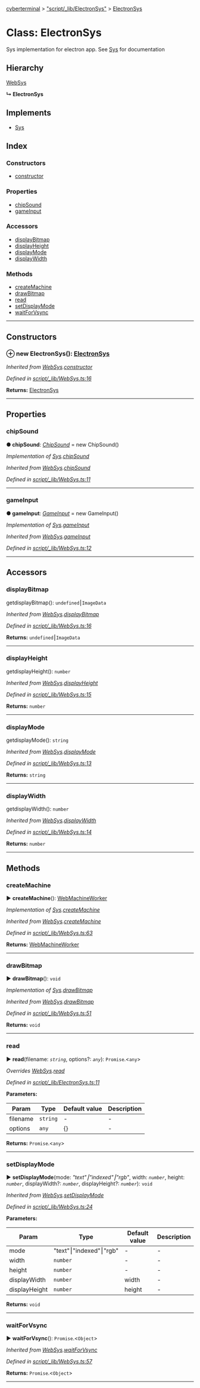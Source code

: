 [cyberterminal](../README.md) > ["script/_lib/ElectronSys"](../modules/_script__lib_electronsys_.md) > [ElectronSys](../classes/_script__lib_electronsys_.electronsys.md)



# Class: ElectronSys


Sys implementation for electron app. See [Sys](../interfaces/__lib_sys_.sys.md) for documentation

## Hierarchy


 [WebSys](_script__lib_websys_.websys.md)

**↳ ElectronSys**







## Implements

* [Sys](../interfaces/_script__lib_sys_.sys.md)

## Index

### Constructors

* [constructor](_script__lib_electronsys_.electronsys.md#constructor)


### Properties

* [chipSound](_script__lib_electronsys_.electronsys.md#chipsound)
* [gameInput](_script__lib_electronsys_.electronsys.md#gameinput)


### Accessors

* [displayBitmap](_script__lib_electronsys_.electronsys.md#displaybitmap)
* [displayHeight](_script__lib_electronsys_.electronsys.md#displayheight)
* [displayMode](_script__lib_electronsys_.electronsys.md#displaymode)
* [displayWidth](_script__lib_electronsys_.electronsys.md#displaywidth)


### Methods

* [createMachine](_script__lib_electronsys_.electronsys.md#createmachine)
* [drawBitmap](_script__lib_electronsys_.electronsys.md#drawbitmap)
* [read](_script__lib_electronsys_.electronsys.md#read)
* [setDisplayMode](_script__lib_electronsys_.electronsys.md#setdisplaymode)
* [waitForVsync](_script__lib_electronsys_.electronsys.md#waitforvsync)



---
## Constructors
<a id="constructor"></a>


### ⊕ **new ElectronSys**(): [ElectronSys](_script__lib_electronsys_.electronsys.md)


*Inherited from [WebSys](_script__lib_websys_.websys.md).[constructor](_script__lib_websys_.websys.md#constructor)*

*Defined in [script/_lib/WebSys.ts:16](https://github.com/FantasyInternet/cyberterminal/blob/HEAD/src/script/_lib/WebSys.ts#L16)*





**Returns:** [ElectronSys](_script__lib_electronsys_.electronsys.md)

---


## Properties
<a id="chipsound"></a>

###  chipSound

**●  chipSound**:  *[ChipSound](_script__lib_chipsound_.chipsound.md)*  =  new ChipSound()

*Implementation of [Sys](../interfaces/_script__lib_sys_.sys.md).[chipSound](../interfaces/_script__lib_sys_.sys.md#chipsound)*

*Inherited from [WebSys](_script__lib_websys_.websys.md).[chipSound](_script__lib_websys_.websys.md#chipsound)*

*Defined in [script/_lib/WebSys.ts:11](https://github.com/FantasyInternet/cyberterminal/blob/HEAD/src/script/_lib/WebSys.ts#L11)*





___

<a id="gameinput"></a>

###  gameInput

**●  gameInput**:  *[GameInput](_script__lib_gameinput_.gameinput.md)*  =  new GameInput()

*Implementation of [Sys](../interfaces/_script__lib_sys_.sys.md).[gameInput](../interfaces/_script__lib_sys_.sys.md#gameinput)*

*Inherited from [WebSys](_script__lib_websys_.websys.md).[gameInput](_script__lib_websys_.websys.md#gameinput)*

*Defined in [script/_lib/WebSys.ts:12](https://github.com/FantasyInternet/cyberterminal/blob/HEAD/src/script/_lib/WebSys.ts#L12)*





___


## Accessors
<a id="displaybitmap"></a>

###  displayBitmap


getdisplayBitmap(): `undefined`⎮`ImageData`

*Inherited from [WebSys](_script__lib_websys_.websys.md).[displayBitmap](_script__lib_websys_.websys.md#displaybitmap)*

*Defined in [script/_lib/WebSys.ts:16](https://github.com/FantasyInternet/cyberterminal/blob/HEAD/src/script/_lib/WebSys.ts#L16)*





**Returns:** `undefined`⎮`ImageData`



___

<a id="displayheight"></a>

###  displayHeight


getdisplayHeight(): `number`

*Inherited from [WebSys](_script__lib_websys_.websys.md).[displayHeight](_script__lib_websys_.websys.md#displayheight)*

*Defined in [script/_lib/WebSys.ts:15](https://github.com/FantasyInternet/cyberterminal/blob/HEAD/src/script/_lib/WebSys.ts#L15)*





**Returns:** `number`



___

<a id="displaymode"></a>

###  displayMode


getdisplayMode(): `string`

*Inherited from [WebSys](_script__lib_websys_.websys.md).[displayMode](_script__lib_websys_.websys.md#displaymode)*

*Defined in [script/_lib/WebSys.ts:13](https://github.com/FantasyInternet/cyberterminal/blob/HEAD/src/script/_lib/WebSys.ts#L13)*





**Returns:** `string`



___

<a id="displaywidth"></a>

###  displayWidth


getdisplayWidth(): `number`

*Inherited from [WebSys](_script__lib_websys_.websys.md).[displayWidth](_script__lib_websys_.websys.md#displaywidth)*

*Defined in [script/_lib/WebSys.ts:14](https://github.com/FantasyInternet/cyberterminal/blob/HEAD/src/script/_lib/WebSys.ts#L14)*





**Returns:** `number`



___


## Methods
<a id="createmachine"></a>

###  createMachine

► **createMachine**(): [WebMachineWorker](_script__lib_websys_.webmachineworker.md)



*Implementation of [Sys](../interfaces/_script__lib_sys_.sys.md).[createMachine](../interfaces/_script__lib_sys_.sys.md#createmachine)*

*Inherited from [WebSys](_script__lib_websys_.websys.md).[createMachine](_script__lib_websys_.websys.md#createmachine)*

*Defined in [script/_lib/WebSys.ts:63](https://github.com/FantasyInternet/cyberterminal/blob/HEAD/src/script/_lib/WebSys.ts#L63)*





**Returns:** [WebMachineWorker](_script__lib_websys_.webmachineworker.md)





___

<a id="drawbitmap"></a>

###  drawBitmap

► **drawBitmap**(): `void`



*Implementation of [Sys](../interfaces/_script__lib_sys_.sys.md).[drawBitmap](../interfaces/_script__lib_sys_.sys.md#drawbitmap)*

*Inherited from [WebSys](_script__lib_websys_.websys.md).[drawBitmap](_script__lib_websys_.websys.md#drawbitmap)*

*Defined in [script/_lib/WebSys.ts:51](https://github.com/FantasyInternet/cyberterminal/blob/HEAD/src/script/_lib/WebSys.ts#L51)*





**Returns:** `void`





___

<a id="read"></a>

###  read

► **read**(filename: *`string`*, options?: *`any`*): `Promise`.<`any`>



*Overrides [WebSys](_script__lib_websys_.websys.md).[read](_script__lib_websys_.websys.md#read)*

*Defined in [script/_lib/ElectronSys.ts:11](https://github.com/FantasyInternet/cyberterminal/blob/HEAD/src/script/_lib/ElectronSys.ts#L11)*



**Parameters:**

| Param | Type | Default value | Description |
| ------ | ------ | ------ | ------ |
| filename | `string`  | - |   - |
| options | `any`  |  {} |   - |





**Returns:** `Promise`.<`any`>





___

<a id="setdisplaymode"></a>

###  setDisplayMode

► **setDisplayMode**(mode: *"text"⎮"indexed"⎮"rgb"*, width: *`number`*, height: *`number`*, displayWidth?: *`number`*, displayHeight?: *`number`*): `void`



*Inherited from [WebSys](_script__lib_websys_.websys.md).[setDisplayMode](_script__lib_websys_.websys.md#setdisplaymode)*

*Defined in [script/_lib/WebSys.ts:24](https://github.com/FantasyInternet/cyberterminal/blob/HEAD/src/script/_lib/WebSys.ts#L24)*



**Parameters:**

| Param | Type | Default value | Description |
| ------ | ------ | ------ | ------ |
| mode | "text"⎮"indexed"⎮"rgb"  | - |   - |
| width | `number`  | - |   - |
| height | `number`  | - |   - |
| displayWidth | `number`  |  width |   - |
| displayHeight | `number`  |  height |   - |





**Returns:** `void`





___

<a id="waitforvsync"></a>

###  waitForVsync

► **waitForVsync**(): `Promise`.<`Object`>



*Inherited from [WebSys](_script__lib_websys_.websys.md).[waitForVsync](_script__lib_websys_.websys.md#waitforvsync)*

*Defined in [script/_lib/WebSys.ts:57](https://github.com/FantasyInternet/cyberterminal/blob/HEAD/src/script/_lib/WebSys.ts#L57)*





**Returns:** `Promise`.<`Object`>





___


